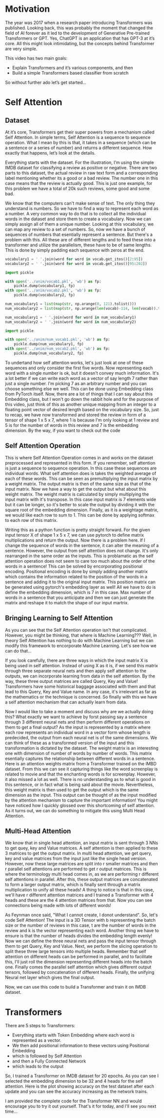 # Motivation
The year was 2017 when a research paper introducing Transformers was published. Looking back, this was probably the moment that changed the field of AI forever as it led to the development of Generative Pre-trained Transformers or GPT. Yes, ChatGPT is an application that has GPT-3 at it’s core. All this might look intimidating, but the concepts behind Transformer are very simple.

This video has two main goals:
- Explain Transformers and it’s various components, and then
- Build a simple Transformers based classifier from scratch

So without further ado let’s get started...

# Self Attention
## Dataset
At it’s core, Transformers get their super powers from a mechanism called Self Attention. In simple terms, Self Attention is a sequence to sequence operation. What I mean by this is that, it takes in a sequence (which can be a sentence or a series of number) and returns a different sequence. How exactly that happens, let’s look at the details. 

Everything starts with the dataset. For the illustration, I’m using the simple IMDB dataset for classifying a review as positive or negative. There are two parts to this dataset, the actual review in raw text form and a corresponding label mentioning whether its a good or a bad review. The number one in this case means that the review is actually good. This is just one example, for this problem we have a total of 20k such reviews, some good and some bad.

We know that the computers can't make sense of text. The only thing they understand is numbers. So we have to find a way to represent each word as a number. A very common way to do that is to collect all the individual words in the dataset and store them to create a vocabulary. Now we can simply assign all of them a unique number. Looking at this vocabulary, we can map any review to a set of numbers. So, now we have a bunch of sequences of numbers that esentially represent a sentence. But there's a problem with this. All these are of different lengths and to feed these into a transformer and utilize the parallelism, these have to be of same lengths. This is done by simply padding each sequence with zeros at the end.

```py
vocabulary1 = ' '.join(word for word in vocab.get_itos()[2:95])
vocabulary2 = ' '.join(word for word in vocab.get_itos()[95:202])

import pickle

with open('../anim/vocab1.pkl', 'wb') as fp:
    pickle.dump(vocabulary1, fp)
with open('../anim/vocab2.pkl', 'wb') as fp:
    pickle.dump(vocabulary2, fp)

num_vocabulary1 = list(map(str, np.arange(0, 121).tolist()))
num_vocabulary2 = list(map(str, np.arange(len(vocab)-114, len(vocab)).tolist()))

num_vocabulary1 = ' '.join(word for word in num_vocabulary1)
num_vocabulary2 = ' '.join(word for word in num_vocabulary2)

import pickle

with open('../anim/num_vocab1.pkl', 'wb') as fp:
    pickle.dump(num_vocabulary1, fp)
with open('../anim/num_vocab2.pkl', 'wb') as fp:
    pickle.dump(num_vocabulary2, fp)
```

To undertand how self attention works, let's just look at one of these sequences and only consider the first five words. Now representing each word with a single number is ok, but it doesn't convey much information. It's a lot better if we can write each word as a vector of say length 7 rather than just a single number. I'm picking 7 as an arbitrary number and you can choose something else we well. This can be done using Embedding class from PyTorch itself. Now, there are a lot of things that I can say about this Embedding class, but I won't go down the rabbit hole and for the purpose of this video, just think of this as another unique mapping from an integer to a floating point vector of desired length based on the vocabulary size. So, just to recap, we have now transformed and stored the review in form of a tensor of shape 1 x 5 x 7, where 1 is because I'm only looking at 1 review and 5 is for the number of words in this review and 7 is the embedding dimension. By the way, if you want to check out the code 

## Self Attention Operation
This is where Self Attention Operation comes in and works on the dataset preprocessed and represented in this form. If you remember, self attention is just a sequence to sequence operation. In this case these sequences are individual words. What self attention does is takes the weighted average of each of these words. This can be seen as premultiplying the input matrix by a weight matrix. The output matrix is then of the same size as that of the input matrix. Now we have a way to get the output but what about this weight matrix. The weight matrix is calculated by simply multiplying the input matrix with it's transpose. In this case input matrix is 7 elements wide but it can be longer, so it's better to scale the output by dividing it with the square root of the embedding dimension. Finally, as it is a weightage matrix, we would like each row to sum to 1. This can be done by applying softmax to each row of this matrix.

Writing this as a python function is pretty straight forward. For the given input tensor X of shape 1 x 5 x 7, we can use pytorch to define matrix multiplications and return the output. Now there is a problem here. If I change the sequence of words in the sentence, it can alter the meaning of a sentence. However, the output from self attention does not change. It's only rearranged in the same order as the inputs. This is problamatic as the self attention operation does not seem to care too much about the order of the words in a sentence! This can be solved by encorporating positional encoding. Positional encoding is done by simply adding another matrix which contains the information related to the position of the words in a sentence and adding it to the original input matrix. This position matrix can be generated using pytorch's embedding layer as well! All we have to do is define the embedding dimension, which is 7 in this case. Max number of words in a sentence that you anticipate and then we can just generate the matrix and reshape it to match the shape of our input martrix.

## Bringing Learning to Self Attention
As you can see that the Self Attention operation isn't that complicated. However, you might be thinking, that where is Machine Learning??? Well, in theory Self Attention has nothing to do with Machine Learning but we can modify this framework to encorporate Machine Learning. Let's see how we can do that...

If you look carefully, there are three ways in which the input matrix X is being used in self attention. Instead of using X as it is, if we send this matrix through three separate neural nets and then apply self attention to the outputs, we can incorporate learning from data in the self attention. By the way, these three output matrices are called Query, Key and Value! Transformers have some historical baggage associated with them and that lead to this Query, Key and Value name. In any case, it's irrelevant as far as the mathematics or the technique is concerned. So finally with this we have a self attention mechanism that can actually learn from data.

Now I would like to take a moment and discuss why are we actually doing this? What exactly we want to achieve by forst passing say a sentence through 3 different neural nets and then perform different operations on them to get a final output? As the input is represented by a matrix where each row represents an individual word in a vector form whose length is predecided, the output from each neural net is of the same dimensions. We can think of these as a transformed version of the input and this transformation is dictated by the dataset. The weight matrix is an interesting one with dimension of number of words by number of words. This matrix esentially captures the relationship between different words in a sentence. Here is an attention weights matrix from a Transformer trained on the IMBD dataset. From this we can see it capturing things like the word screenplay is related to movie and that the enchanting words is for screenplay. However, it also missed a lot as well. There is no understanding as to what is good in this sentence, or in fact what is being said about the movie. Nevertheless, this weight matrix is then used to get the output which is the same dimension as the input. This output can be thought of as the input modified by the attention mechanism to capture the important information! You might have noticed how I quickly glossed over this shortcoming of self attention. As it turns out, we can do something to mitigate this using Multi Head Attention.

## Multi-Head Attention
We know that in single head attention, an input matrix is sent through 3 NNs to get quey, key and Value matrices. A self attention is then applied to these 3 matrices to get the output matrix. In multi head attention, we get query, key and value matrices from the input just like the single head version. However, now these large matrices are split into r smaller matrices and then r parallel self attentions are performed to get r output matrices. This is where the terminology multi head comes in, as we are performing r different self attentions in parallel. After this, these output matrices are concatenated to form a larger output matrix, which is finally sent through a matrix multiplication to unify all these heads! A thing to notice is that in this case, we'll have r different attention matrices and I trained a Transformer with 4 heads and these are the 4 attention matrices from that. Now you can see connections being made with lots of different words! 

As Feynman once said, "What I cannot create, I donot understand". So, let's code Self Attention! The input is a 3D Tensor with b representing the batch size or the number of reviews in this case, t are the number of words in the review and k is the vector representing each word. Another thing we have to ensure is that the number of heads divides the embedding length evenly!  Now we can define the three neural nets and pass the input tensor through them to get Query, Key and Value. Next, we perform the slicing operation to split these three large tensors into multiple heads. Remember that self attention on different heads can be performed in parallel, and to facilitate this, I'll just roll the dimension representing different heads into the batch one. Finally comes the parallel self attention which gives different output tensors, followed by concatenation of different heads. Finally, the unifying Neural net layer which gives the final output.

Now, we can use this code to build a Transformer and train it on IMDB dataset.

# Transformers
There are 5 steps to Transformers:
- Everything starts with Token Embedding where each word is represented as a vector. 
- We then add positional information to these vectors using Positional Embedding
- which is followed by Self Attention
- and then a Fully Connected Network
- which leads to the output

So, I trained a Transformer on IMDB dataset for 20 epochs. As you can see I selected the embedding dimension to be 32 and 4 heads for the self attention. Here is the plot showing accuracy on the test dataset after each update and you can see the accuracy increasing as the network trains. 

I am provided the complete code for the Transformer NN and would encourage you to try it out yourself. That's it for today, and I'll see you next time...